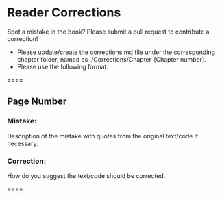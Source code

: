 # Reader Corrections
Spot a mistake in the book? Please submit a pull request to contribute a correction!

* Please update/create the corrections.md file under the corresponding chapter folder, named as ./Corrections/Chapter-[Chapter number].
* Please use the following format.

====

## Page Number

### Mistake: 

Description of the mistake with quotes from the original text/code if necessary.

### Correction: 

How do you suggest the text/code should be corrected.

====

